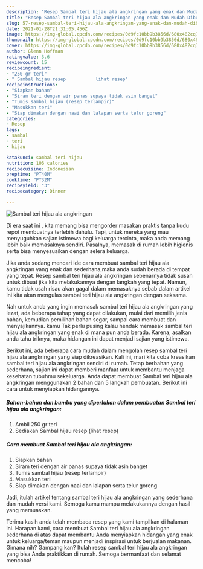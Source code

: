 ```yaml
---
description: "Resep Sambal teri hijau ala angkringan yang enak dan Mudah Dibuat"
title: "Resep Sambal teri hijau ala angkringan yang enak dan Mudah Dibuat"
slug: 57-resep-sambal-teri-hijau-ala-angkringan-yang-enak-dan-mudah-dibuat
date: 2021-01-28T21:31:05.456Z
image: https://img-global.cpcdn.com/recipes/0d9fc10bb9b3856d/680x482cq70/sambal-teri-hijau-ala-angkringan-foto-resep-utama.jpg
thumbnail: https://img-global.cpcdn.com/recipes/0d9fc10bb9b3856d/680x482cq70/sambal-teri-hijau-ala-angkringan-foto-resep-utama.jpg
cover: https://img-global.cpcdn.com/recipes/0d9fc10bb9b3856d/680x482cq70/sambal-teri-hijau-ala-angkringan-foto-resep-utama.jpg
author: Glenn Hoffman
ratingvalue: 3.6
reviewcount: 15
recipeingredient:
- "250 gr teri"
- " Sambal hijau resep           lihat resep"
recipeinstructions:
- "Siapkan bahan"
- "Siram teri dengan air panas supaya tidak asin banget"
- "Tumis sambal hijau (resep terlampir)"
- "Masukkan teri"
- "Siap dimakan dengan naai dan lalapan serta telur goreng"
categories:
- Resep
tags:
- sambal
- teri
- hijau

katakunci: sambal teri hijau 
nutrition: 106 calories
recipecuisine: Indonesian
preptime: "PT40M"
cooktime: "PT32M"
recipeyield: "3"
recipecategory: Dinner

---
```



![Sambal teri hijau ala angkringan](https://img-global.cpcdn.com/recipes/0d9fc10bb9b3856d/680x482cq70/sambal-teri-hijau-ala-angkringan-foto-resep-utama.jpg)

Di era  saat ini , kita memang bisa mengorder masakan praktis tanpa kudu repot membuatnya terlebih dahulu. Tapi, untuk mereka yang mau menyuguhkan sajian istimewa bagi keluarga tercinta, maka anda memang lebih baik memasaknya sendiri. Pasalnya, memasak di rumah lebih higienis serta bisa menyesuaikan dengan selera keluarga.

Jika anda sedang mencari ide cara membuat sambal teri hijau ala angkringan yang enak dan sederhana,maka anda sudah berada di tempat yang tepat. Resep sambal teri hijau ala angkringan  sebenarnya tidak susah untuk dibuat jika kita melakukannya dengan langkah yang tepat. Namun, kamu tidak usah risau akan gagal dalam memasaknya 
sebab dalam artikel ini kita akan mengulas sambal teri hijau ala angkringan dengan seksama.  



Nah untuk anda yang ingin memasak sambal teri hijau ala angkringan yang lezat, ada beberapa tahap yang dapat dilakukan, mulai dari memilih jenis bahan, kemudian pemilihan bahan segar, sampai cara membuat dan menyajikannya. kamu Tak perlu pusing kalau hendak memasak sambal teri hijau ala angkringan yang enak di mana pun anda berada. Karena, asalkan anda  tahu triknya, maka hidangan ini dapat menjadi sajian yang istimewa.

Berikut ini, ada beberapa cara mudah dalam mengolah resep sambal teri hijau ala angkringan yang siap dikreasikan. Kali ini, mari kita coba kreasikan sambal teri hijau ala angkringan sendiri di rumah. Tetap berbahan yang sederhana, sajian ini dapat memberi manfaat untuk membantu menjaga kesehatan tubuhmu sekeluarga. Anda dapat membuat Sambal teri hijau ala angkringan menggunakan 2 bahan dan 5 langkah pembuatan. Berikut ini cara untuk menyiapkan hidangannya.

<!--inarticleads1-->

##### Bahan-bahan dan bumbu yang diperlukan dalam pembuatan Sambal teri hijau ala angkringan:

1. Ambil 250 gr teri
1. Sediakan  Sambal hijau resep           (lihat resep)




<!--inarticleads2-->

##### Cara membuat Sambal teri hijau ala angkringan:

1. Siapkan bahan
1. Siram teri dengan air panas supaya tidak asin banget
1. Tumis sambal hijau (resep terlampir)
1. Masukkan teri
1. Siap dimakan dengan naai dan lalapan serta telur goreng




Jadi, itulah artikel tentang  sambal teri hijau ala angkringan  yang sederhana dan mudah versi kami. Semoga kamu mampu melakukannya dengan hasil yang memuaskan. 

Terima kasih anda telah membaca resep yang kami tampilkan di halaman ini. Harapan kami, cara membuat  Sambal teri hijau ala angkringan sederhana di atas dapat membantu Anda menyiapkan hidangan yang enak untuk keluarga/teman maupun menjadi inspirasi untuk berjualan makanan. Gimana nih? Gampang kan? Itulah resep sambal teri hijau ala angkringan yang bisa Anda praktikkan di rumah. Semoga bermanfaat dan selamat mencoba!

